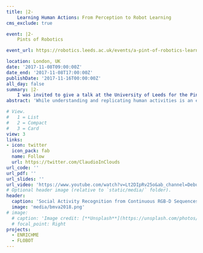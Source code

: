```yaml
---
title: |2-
    Learning Human Actions: From Perception to Robot Learning
cms_exclude: true

event: |2-
    Pints of Robotics

event_url: https://robotics.leeds.ac.uk/events/a-pint-of-robotics-learning-human-actions-from-perception-to-robot-learning-dr-claudio-coppola-queen-mary-university-of-london/

location: London, UK
date: '2017-11-08T09:00:00Z'
date_end: '2017-11-08T17:00:00Z'
publishDate: '2017-11-16T00:00:00Z'
all_day: false
summary: |2-
    I was invited to give a talk at the University of Leeds for the Pints of Robotics series. The title of the talk is Learning Human Actions: From Perception to Robot Learning and it summarises the results of the research done during my PhD at LCAS UoL and the ongoing work at ARQ QMUL.
abstract: 'While understanding and replicating human activities is an easy task for other humans, it is still a complicated skill to program into a robot. Understanding human actions have become an increasingly popular research topic for its wide set of applications like automated grocery stores, surveillance, sports coaching software or ambient assisted living. In robotics, being able to understand human actions not only allows us to classify an action automatically but also to learn how to replicate the same action to achieve a specific goal. Being able to teach robots how to achieve certain goals by demonstrating the movements can reduce the programming effort and allows us to teach more complex tasks. Human demonstration of simple robotic tasks has already found its way to industry (e.g. robotic painting, simple pick and place of rigid objects), but still, it cannot be applied to the dexterous handling of generic objects (e.g. soft and delicate objects), that would result in larger applicability (e.g. food handling). In this talk, an approach for the recognition of human social activities sequences using a combination of probabilistic temporal ensembles and a system for the teleoperation of a robot hand using a cheap setting composed of a haptic glove and a depth camera is presented.'

# View.
#   1 = List
#   2 = Compact
#   3 = Card
view: 3
links:
- icon: twitter
  icon_pack: fab
  name: Follow
  url: https://twitter.com/ClaudioInClouds
url_code: ''
url_pdf: ''
url_slides: ''
url_video: 'https://www.youtube.com/watch?v=Lt2DIpRv25o&ab_channel=DebuggedMind'
# Optional header image (relative to `static/media/` folder).
header:
  caption: 'Social Activity Recognition from Continuous RGB-D Sequences'
  image: 'media/bmva2018.png'
# image:
  # caption: 'Image credit: [**Unsplash**](https://unsplash.com/photos/bzdhc5b3Bxs)'
  # focal_point: Right
projects:
  - ENRICHME
  - FLOBOT
---
```

